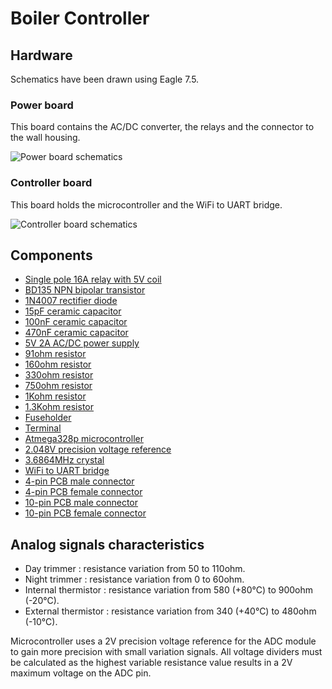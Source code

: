# Boiler Controller

## Hardware
Schematics have been drawn using Eagle 7.5.  

### Power board
This board contains the AC/DC converter, the relays and the connector to the wall housing.
  
![Power board schematics](https://github.com/RICCIARDI-Adrien/Boiler_Controller/blob/master/Hardware/Power_Board_Schematics.png)

### Controller board
This board holds the microcontroller and the WiFi to UART bridge.
  
![Controller board schematics](https://github.com/RICCIARDI-Adrien/Boiler_Controller/blob/master/Hardware/Controller_Board_Schematics.png)

## Components
* [Single pole 16A relay with 5V coil](http://fr.farnell.com/oeg-te-connectivity/omih-ss-105lm-300/relais-spst-no-250vac-30vdc-16a/dp/1891727)
* [BD135 NPN bipolar transistor](http://fr.farnell.com/stmicroelectronics/bd135/transistor-npn-to-126/dp/9801529)
* [1N4007 rectifier diode](http://fr.farnell.com/multicomp/1n4007/diode-1a-1000v/dp/9565051)
* [15pF ceramic capacitor](http://fr.farnell.com/multicomp/mc0805n150j101a2-54mm/condensateur-mlcc-c0g-np0-15pf/dp/2112750)
* [100nF ceramic capacitor](http://fr.farnell.com/multicomp/mc0805b104k500a5-08mm/condensateur-mlcc-0-1uf-50v-x7r/dp/2395773)
* [470nF ceramic capacitor](http://fr.farnell.com/kemet/c330c474k5r5ta/condensateur-mlcc-x7r-470nf-50v/dp/1457703)
* [5V 2A AC/DC power supply](http://fr.farnell.com/vigortronix/vtx-214-010-205/alimentation-ac-dc-5v-2a/dp/2464685)
* [91ohm resistor](http://fr.farnell.com/multicomp/mf12-91r/resistance-0-125w-1-91r/dp/9343652)
* [160ohm resistor](http://fr.farnell.com/multicomp/mf12-160r/resistance-0-125w-1-160r/dp/9342672)
* [330ohm resistor](http://fr.farnell.com/multicomp/mcf-0-25w-330r/resistance-couche-carbon-330r/dp/9339418)
* [750ohm resistor](http://fr.farnell.com/multicomp/mf12-750r/resistance-0-125w-1-750r/dp/9343512)
* [1Kohm resistor](http://fr.farnell.com/multicomp/mcf-0-25w-1k/resistance-couche-carbon-1k-0/dp/9339051)
* [1.3Kohm resistor](http://fr.farnell.com/multicomp/mf12-1k3/resistance-0-125w-1-1k3/dp/9342575)
* [Fuseholder](http://www.farnell.com/datasheets/2020897.pdf)
* [Terminal](http://fr.farnell.com/camdenboss/ctb0708-4/bornier-standard-4-voies-30-12awg/dp/2315275)
* [Atmega328p microcontroller](http://fr.farnell.com/microchip/atmega328p-pu/micro-8-bits-avr-32k-flash-28pdip/dp/1715487)
* [2.048V precision voltage reference](http://fr.farnell.com/texas-instruments/ref3020aidbzt/ref-de-tension-series-2-048v-sot/dp/1470323)
* [3.6864MHz crystal](http://fr.farnell.com/iqd-frequency-products/lfxtal003263/quartz-3-686400mhz/dp/9712909)
* [WiFi to UART bridge](https://www.gotronic.fr/art-module-wifi-uart-grove-113020010-23827.htm)
* [4-pin PCB male connector](https://www.gotronic.fr/art-connecteur-s004-5858.htm)
* [4-pin PCB female connector](https://www.gotronic.fr/art-connecteur-p004-5867.htm)
* [10-pin PCB male connector](https://www.gotronic.fr/art-connecteur-s010-15367.htm)
* [10-pin PCB female connector](https://www.gotronic.fr/art-connecteur-p010-15370.htm)

## Analog signals characteristics
* Day trimmer : resistance variation from 50 to 110ohm.
* Night trimmer : resistance variation from 0 to 60ohm.
* Internal thermistor : resistance variation from 580 (+80°C) to 900ohm (-20°C).
* External thermistor : resistance variation from 340 (+40°C) to 480ohm (-10°C).
  
Microcontroller uses a 2V precision voltage reference for the ADC module to gain more precision with small variation signals. All voltage dividers must be calculated as the highest variable resistance value results in a 2V maximum voltage on the ADC pin.
